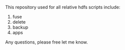 This repository used for all relative hdfs scripts
include:
1.	fuse
2.	delete
3.	backup
4.	apps


Any questions, please free let me know.

